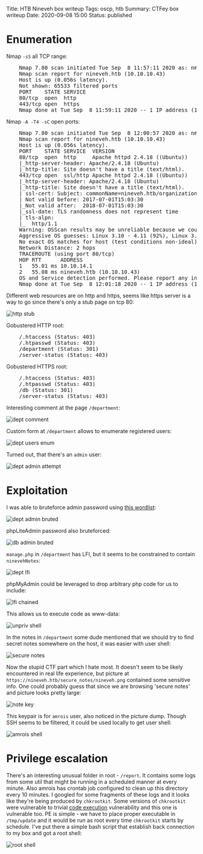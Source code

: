 Title: HTB Nineveh box writeup
Tags: oscp, htb
Summary: CTFey box writeup
Date: 2020-09-08 15:00
Status: published

# Enumeration
Nmap `-sS` all TCP range:
<pre>
    Nmap 7.80 scan initiated Tue Sep  8 11:57:11 2020 as: nmap -sS -p- -oA enum/nmap-ss-all 10.10.10.43
    Nmap scan report for nineveh.htb (10.10.10.43)
    Host is up (0.056s latency).
    Not shown: 65533 filtered ports
    PORT    STATE SERVICE
    80/tcp  open  http
    443/tcp open  https
    Nmap done at Tue Sep  8 11:59:11 2020 -- 1 IP address (1 host up) scanned in 120.34 seconds
</pre>
Nmap `-A -T4 -sC` open ports:
<pre>
    Nmap 7.80 scan initiated Tue Sep  8 12:00:57 2020 as: nmap -sC -A -T4 -p80,443 -oA enum/nmap-SCAT4-open 10.10.10.43
    Nmap scan report for nineveh.htb (10.10.10.43)
    Host is up (0.056s latency).
    PORT    STATE SERVICE  VERSION
    80/tcp  open  http     Apache httpd 2.4.18 ((Ubuntu))
    |_http-server-header: Apache/2.4.18 (Ubuntu)
    |_http-title: Site doesn't have a title (text/html).
    443/tcp open  ssl/http Apache httpd 2.4.18 ((Ubuntu))
    |_http-server-header: Apache/2.4.18 (Ubuntu)
    |_http-title: Site doesn't have a title (text/html).
    | ssl-cert: Subject: commonName=nineveh.htb/organizationName=HackTheBox Ltd/stateOrProvinceName=Athens/countryName=GR
    | Not valid before: 2017-07-01T15:03:30
    |_Not valid after:  2018-07-01T15:03:30
    |_ssl-date: TLS randomness does not represent time
    | tls-alpn: 
    |_  http/1.1
    Warning: OSScan results may be unreliable because we could not find at least 1 open and 1 closed port
    Aggressive OS guesses: Linux 3.10 - 4.11 (92%), Linux 3.12 (92%), Linux 3.13 (92%), Linux 3.13 or 4.2 (92%), Linux 3.16 (92%), Linux 3.16 - 4.6 (92%), Linux 3.2 - 4.9 (92%), Linux 3.8 - 3.11 (92%), Linux 4.2 (92%), Linux 4.4 (92%)
    No exact OS matches for host (test conditions non-ideal).
    Network Distance: 2 hops
    TRACEROUTE (using port 80/tcp)
    HOP RTT      ADDRESS
    1   55.01 ms 10.10.14.1
    2   55.08 ms nineveh.htb (10.10.10.43)
    OS and Service detection performed. Please report any incorrect results at https://nmap.org/submit/ .
    Nmap done at Tue Sep  8 12:01:18 2020 -- 1 IP address (1 host up) scanned in 21.50 seconds
</pre>
Different web resources are on http and https, seems like https server is a way to go since there's only
a stub page on tcp 80:

![http stub](/cstatic/htb-nineveh/http-stub-page.png)

Gobustered HTTP root:
<pre>
    /.htaccess (Status: 403)
    /.htpasswd (Status: 403)
    /department (Status: 301)
    /server-status (Status: 403)
</pre>

Gobustered HTTPS root:
<pre>
    /.htaccess (Status: 403)
    /.htpasswd (Status: 403)
    /db (Status: 301)
    /server-status (Status: 403)
</pre>

Interesting comment at the page `/department`:

![dept comment](/cstatic/htb-nineveh/dept-amrois.png)

Custom form at `/department` allows to enumerate registered users:

![dept users enum](/cstatic/htb-nineveh/dept-user-enum.png)

Turned out, that there's an `admin` user:

![dept admin attempt](/cstatic/htb-nineveh/dept-admin-enum.png)

# Exploitation
I was able to bruteforce admin password using [this wordlist](https://github.com/danielmiessler/SecLists/blob/master/Passwords/xato-net-10-million-passwords-1000.txt):

![dept admin bruted](/cstatic/htb-nineveh/dept-admin-bruted.png)

phpLiteAdmin password also bruteforced:

![db admin bruted](/cstatic/htb-nineveh/db-admin-bruted.png)

`manage.php` in `/department` has LFI, but it seems to be constrained to contain `ninevehNotes`:

![dept lfi](/cstatic/htb-nineveh/dept-lfi.png)

phpMyAdmin could be leveraged to drop arbitrary php code for us to include:

![lfi chained](/cstatic/htb-nineveh/dept-lfi-chained.png)

This allows us to execute code as www-data:

![unpriv shell](/cstatic/htb-nineveh/unpriv-shell.png)

In the notes in `/department` some dude mentioned that we should try to find secret notes somewhere
on the host, it was easier with user shell:

![secure notes](/cstatic/htb-nineveh/secure-notes.png)

Now the stupid CTF part which I hate most. It doesn't seem to be likely encountered in real life experience,
but picture at `https://nineveh.htb/secure_notes/nineveh.png` contained some sensitive info. One could probably
guess that since we are browsing 'secure notes' and picture looks pretty large:

![note key](/cstatic/htb-nineveh/note-key.png)

This keypair is for `amrois` user, also noticed in the picture dump. Though SSH seems to be filtered,
it could be used locally to get user shell:

![amrois shell](/cstatic/htb-nineveh/amrois-shell.png)

# Privilege escalation
There's an interesting unusual folder in root - `/report`. It contains some logs from some util that might be
running in a scheduled manner at every minute. Also amrois has crontab job configured to clean up this directory
every 10 minutes. I googled for some fragments of these logs and it looks like they're being produced by
`chkrootkit`. Some versions of `chkrootkit` were vulnerable to trivial [code execution](https://www.exploit-db.com/exploits/33899)
vulnerability and this one is vulnerable too. PE is simple - we have to place proper executable in `/tmp/update` and
it would be run as root every time `chkrootkit` starts by schedule. I've put there a simple bash script that establish
back connection to my box and got a root shell:

![root shell](/cstatic/htb-nineveh/root-shell.png)
